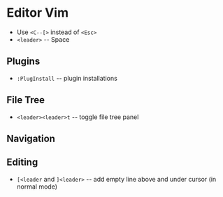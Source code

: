 # Editor Vim
* Use `<C--[>` instead of `<Esc>`
* `<leader>` -- Space
## Plugins
* `:PlugInstall` -- plugin installations
## File Tree
* `<leader><leader>t` -- toggle file tree panel
## Navigation
## Editing
* `[<leader` and `]<leader>` -- add empty line above and under cursor (in normal mode)


